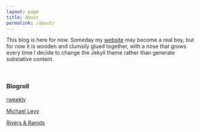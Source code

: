 ```yaml
---
layout: page
title: About
permalink: /about/
---
```


This blog is here for now.  Someday my [website](https://Myfanwy.github.io) may become a real boy, but for now it is wooden and clumsily glued together, with a nose that grows every time I decide to change the Jekyll theme rather than generate substative content.


<br>
<h3>Blogroll</h3>

[rweekly](https://rweekly.org/)

[Michael Levy](www.michaellevy.name)

[Rivers & Ranids](www.ryanpeek.github.io)
